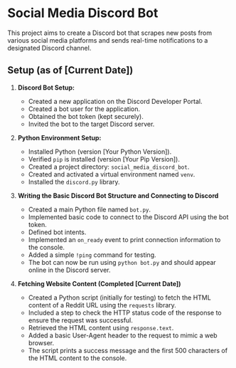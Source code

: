 # Social Media Discord Bot

This project aims to create a Discord bot that scrapes new posts from various social media platforms and sends real-time notifications to a designated Discord channel.

## Setup (as of [Current Date])

1.  **Discord Bot Setup:**
    * Created a new application on the Discord Developer Portal.
    * Created a bot user for the application.
    * Obtained the bot token (kept securely).
    * Invited the bot to the target Discord server.

2.  **Python Environment Setup:**
    * Installed Python (version [Your Python Version]).
    * Verified `pip` is installed (version [Your Pip Version]).
    * Created a project directory: `social_media_discord_bot`.
    * Created and activated a virtual environment named `venv`.
    * Installed the `discord.py` library.

3.  **Writing the Basic Discord Bot Structure and Connecting to Discord**

    * Created a main Python file named `bot.py`.
    * Implemented basic code to connect to the Discord API using the bot token.
    * Defined bot intents.
    * Implemented an `on_ready` event to print connection information to the console.
    * Added a simple `!ping` command for testing.
    * The bot can now be run using `python bot.py` and should appear online in the Discord server.

4.  **Fetching Website Content (Completed [Current Date])**

    * Created a Python script (initially for testing) to fetch the HTML content of a Reddit URL using the `requests` library.
    * Included a step to check the HTTP status code of the response to ensure the request was successful.
    * Retrieved the HTML content using `response.text`.
    * Added a basic User-Agent header to the request to mimic a web browser.
    * The script prints a success message and the first 500 characters of the HTML content to the console.
